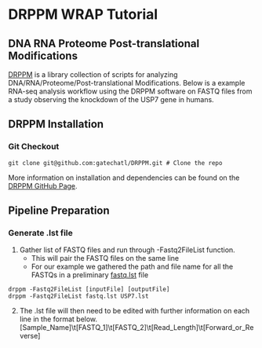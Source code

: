 
# DRPPM WRAP Tutorial

## DNA RNA Proteome Post-translational Modifications

[DRPPM](https://github.com/gatechatl/DRPPM) is a library collection of scripts for analyzing DNA/RNA/Proteome/Post-translational Modifications. Below is a example RNA-seq analysis workflow using the DRPPM software on FASTQ files from a study observing the knockdown of the USP7 gene in humans.

## DRPPM Installation

### Git Checkout

```
git clone git@github.com:gatechatl/DRPPM.git # Clone the repo
```

More information on installation and dependencies can be found on the [DRPPM GitHub Page](https://github.com/gatechatl/DRPPM).

## Pipeline Preparation

### Generate .lst file

1. Gather list of FASTQ files and run through -Fastq2FileList function.
   * This will pair the FASTQ files on the same line
   * For our example we gathered the path and file name for all the FASTQs in a preliminary [fastq.lst]() file
```
drppm -Fastq2FileList [inputFile] [outputFile]
drppm -Fastq2FileList fastq.lst USP7.lst
```

2. The .lst file will then need to be edited with further information on each line in the format below.
[Sample_Name]\t[FASTQ_1]\t[FASTQ_2]\t[Read_Length]\t[Forward_or_Reverse]
